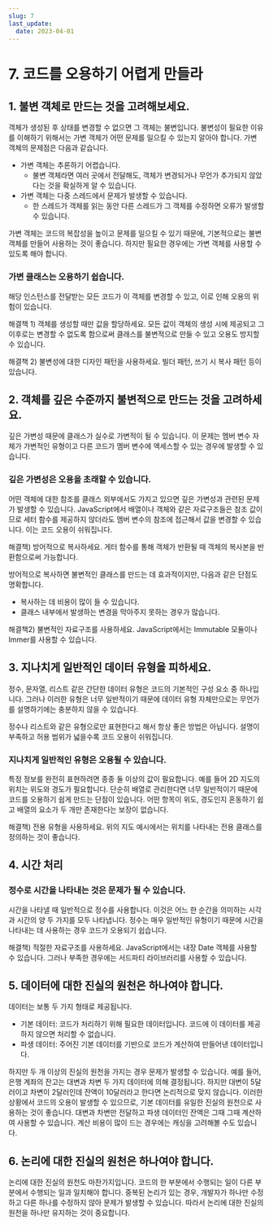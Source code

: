 ```yaml
---
slug: 7
last_update:
  date: 2023-04-01
---
```


# 7. 코드를 오용하기 어렵게 만들라

## 1. 불변 객체로 만드는 것을 고려해보세요.

객체가 생성된 후 상태를 변경할 수 없으면 그 객체는 불변입니다. 불변성이 필요한 이유를 이해하기 위해서는 가변 객체가 어떤 문제를 일으킬 수 있는지 알아야 합니다. 가변 객체의 문제점은 다음과 같습니다.

- 가변 객체는 추론하기 어렵습니다.
  - 불변 객체라면 여러 곳에서 전달해도, 객체가 변경되거나 무언가 추가되지 않았다는 것을 확실하게 알 수 있습니다.
- 가변 객체는 다중 스레드에서 문제가 발생할 수 있습니다.
  - 한 스레드가 객체를 읽는 동안 다른 스레드가 그 객체를 수정하면 오류가 발생할 수 있습니다.

가변 객체는 코드의 복잡성을 높이고 문제를 일으킬 수 있기 때문에, 기본적으로는 불변 객체를 만들어 사용하는 것이 좋습니다. 하지만 필요한 경우에는 가변 객체를 사용할 수 있도록 해야 합니다.

### 가변 클래스는 오용하기 쉽습니다.

해당 인스턴스를 전달받는 모든 코드가 이 객체를 변경할 수 있고, 이로 인해 오용의 위험이 있습니다.

해결책 1) 객체를 생성할 때만 값을 할당하세요. 모든 값이 객체의 생성 시에 제공되고 그 이후로는 변경할 수 없도록 함으로써 클래스를 불변적으로 만들 수 있고 오용도 방지할 수 있습니다.

해결책 2) 불변성에 대한 디자인 패턴을 사용하세요. 빌더 패턴, 쓰기 시 복사 패턴 등이 있습니다.

## 2. 객체를 깊은 수준까지 불변적으로 만드는 것을 고려하세요.

깊은 가변성 때문에 클래스가 실수로 가변적이 될 수 있습니다. 이 문제는 멤버 변수 자체가 가변적인 유형이고 다른 코드가 멤버 변수에 액세스할 수 있는 경우에 발생할 수 있습니다.

### 깊은 가변성은 오용을 초래할 수 있습니다.

어떤 객체에 대한 참조를 클래스 외부에서도 가지고 있으면 깊은 가변성과 관련된 문제가 발생할 수 있습니다. JavaScript에서 배열이나 객체와 같은 자료구조들은 참조 값이므로 세터 함수를 제공하지 않더라도 멤버 변수의 참조에 접근해서 값을 변경할 수 있습니다. 이는 코드 오용이 쉬워집니다.

해결책) 방어적으로 복사하세요. 게터 함수를 통해 객체가 반환될 때 객체의 복사본을 반환함으로써 가능합니다.

방어적으로 복사하면 불변적인 클래스를 만드는 데 효과적이지만, 다음과 같은 단점도 명확합니다.

- 복사하는 데 비용이 많이 들 수 있습니다.
- 클래스 내부에서 발생하는 변경을 막아주지 못하는 경우가 많습니다.

해결책2) 불변적인 자료구조를 사용하세요. JavaScript에서는 Immutable 모듈이나 Immer를 사용할 수 있습니다.

## 3. 지나치게 일반적인 데이터 유형을 피하세요.

정수, 문자열, 리스트 같은 간단한 데이터 유형은 코드의 기본적인 구성 요소 중 하나입니다. 그러나 이러한 유형은 너무 일반적이기 때문에 데이터 유형 자체만으로는 무언가를 설명하기에는 충분하지 않을 수 있습니다.

정수나 리스트와 같은 유형으로만 표현한다고 해서 항상 좋은 방법은 아닙니다. 설명이 부족하고 허용 범위가 넓을수록 코드 오용이 쉬워집니다.

### 지나치게 일반적인 유형은 오용될 수 있습니다.

특정 정보를 완전히 표현하려면 종종 둘 이상의 값이 필요합니다. 예를 들어 2D 지도의 위치는 위도와 경도가 필요합니다. 단순히 배열로 관리한다면 너무 일반적이기 때문에 코드를 오용하기 쉽게 만드는 단점이 있습니다. 어떤 항목이 위도, 경도인지 혼동하기 쉽고 배열의 요소가 두 개만 존재한다는 보장이 없습니다.

해결책) 전용 유형을 사용하세요. 위의 지도 예시에서는 위치를 나타내는 전용 클래스를 정의하는 것이 좋습니다.

## 4. 시간 처리

### 정수로 시간을 나타내는 것은 문제가 될 수 있습니다.

시간을 나타낼 때 일반적으로 정수를 사용합니다. 이것은 어느 한 순간을 의미하는 시각과 시간의 양 두 가지를 모두 나타냅니다. 정수는 매우 일반적인 유형이기 때문에 시간을 나타내는 데 사용하는 경우 코드가 오용되기 쉽습니다.

해결책) 적절한 자료구조를 사용하세요. JavaScript에서는 내장 Date 객체를 사용할 수 있습니다. 그러나 부족한 경우에는 서드파티 라이브러리를 사용할 수 있습니다.

## 5. 데이터에 대한 진실의 원천은 하나여야 합니다.

데이터는 보통 두 가지 형태로 제공됩니다.

- 기본 데이터: 코드가 처리하기 위해 필요한 데이터입니다. 코드에 이 데이터를 제공하지 않으면 처리할 수 없습니다.
- 파생 데이터: 주어진 기본 데이터를 기반으로 코드가 계산하여 만들어낸 데이터입니다.

하지만 두 개 이상의 진실의 원천을 가지는 경우 문제가 발생할 수 있습니다. 예를 들어, 은행 계좌의 잔고는 대변과 차변 두 가지 데이터에 의해 결정됩니다. 하지만 대변이 5달러이고 차변이 2달러인데 잔액이 10달러라고 한다면 논리적으로 맞지 않습니다. 이러한 상황에서 코드의 오용이 발생할 수 있으므로, 기본 데이터를 유일한 진실의 원천으로 사용하는 것이 좋습니다. 대변과 차변만 전달하고 파생 데이터인 잔액은 그때 그때 계산하여 사용할 수 있습니다. 계산 비용이 많이 드는 경우에는 캐싱을 고려해볼 수도 있습니다.

## 6. 논리에 대한 진실의 원천은 하나여야 합니다.

논리에 대한 진실의 원천도 마찬가지입니다. 코드의 한 부분에서 수행되는 일이 다른 부분에서 수행되는 일과 일치해야 합니다. 중복된 논리가 있는 경우, 개발자가 하나만 수정하고 다른 하나를 수정하지 않아 문제가 발생할 수 있습니다. 따라서 논리에 대한 진실의 원천을 하나만 유지하는 것이 중요합니다.
